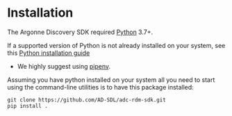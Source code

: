 # Installation

The Argonne Discovery SDK required [Python](https://www.python.org/) 3.7+.

If a supported version of Python is not already installed on your system, see this [Python installation guide](https://docs.python-guide.org/) 
* We highly suggest using [pipenv](https://docs.python-guide.org/dev/virtualenvs/#installing-pipenv).

Assuming you have python installed on your system all you need to start using the command-line utilities is to have this package installed:
```
git clone https://github.com/AD-SDL/adc-rdm-sdk.git
pip install .
```
